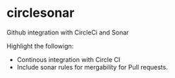 # circlesonar
Github integration with CircleCi and Sonar

Highlight the followign:
- Continous integration with Circle CI
- Include sonar rules for mergability for Pull requests.
